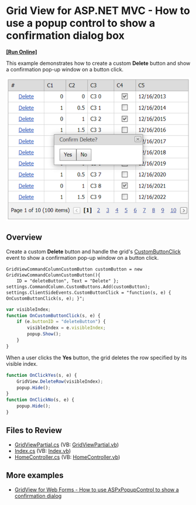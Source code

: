 # Grid View for ASP.NET MVC - How to use a popup control to show a confirmation dialog box
<!-- run online -->
**[[Run Online]](https://codecentral.devexpress.com/t116360/)**
<!-- run online end -->

This example demonstrates how to create a custom **Delete** button and show a confirmation pop-up window on a button click.

![Show confirmation dialog](showConfirmation.png)

## Overview

Create a custom **Delete** button and handle the grid's [CustomButtonClick](https://docs.devexpress.com/AspNet/js-ASPxClientGridView.CustomButtonClick) event to show a confirmation pop-up window on a button click.

```cshtml
GridViewCommandColumnCustomButton customButton = new GridViewCommandColumnCustomButton(){
    ID = "deleteButton", Text = "Delete" };
settings.CommandColumn.CustomButtons.Add(customButton);
settings.ClientSideEvents.CustomButtonClick = "function(s, e) { OnCustomButtonClick(s, e); }";
```

```js
var visibleIndex;
function OnCustomButtonClick(s, e) {
    if (e.buttonID = "deleteButton") {
        visibleIndex = e.visibleIndex;
        popup.Show();
    }
}
```

When a user clicks the **Yes** button, the grid deletes the row specified by its visible index.

```js
function OnClickYes(s, e) {
    GridView.DeleteRow(visibleIndex);
    popup.Hide();
}
function OnClickNo(s, e) {
    popup.Hide();
}
```

## Files to Review

* [GridViewPartial.cs](./CS/GridViewBatchEdit/Views/Home/_GridViewPartial.cshtml) (VB: [GridViewPartial.vb](./VB/GridViewBatchEdit/Views/Home/_GridViewPartial.vbhtml))
* [Index.cs](./CS/GridViewBatchEdit/Views/Home/Index.cshtml) (VB: [Index.vb](./VB/GridViewBatchEdit/Views/Home/Index.vbhtml))
* [HomeController.cs](./CS/GridViewBatchEdit/Controllers/HomeController.cs) (VB: [HomeController.vb](./VB/GridViewBatchEdit/Controllers/HomeController.vb))

## More examples

* [GridView for Web Forms - How to use ASPxPopupControl to show a confirmation dialog](https://github.com/DevExpress-Examples/asp-net-web-forms-gridview-confirmation-dialog-with-aspxpopupcontrol)
